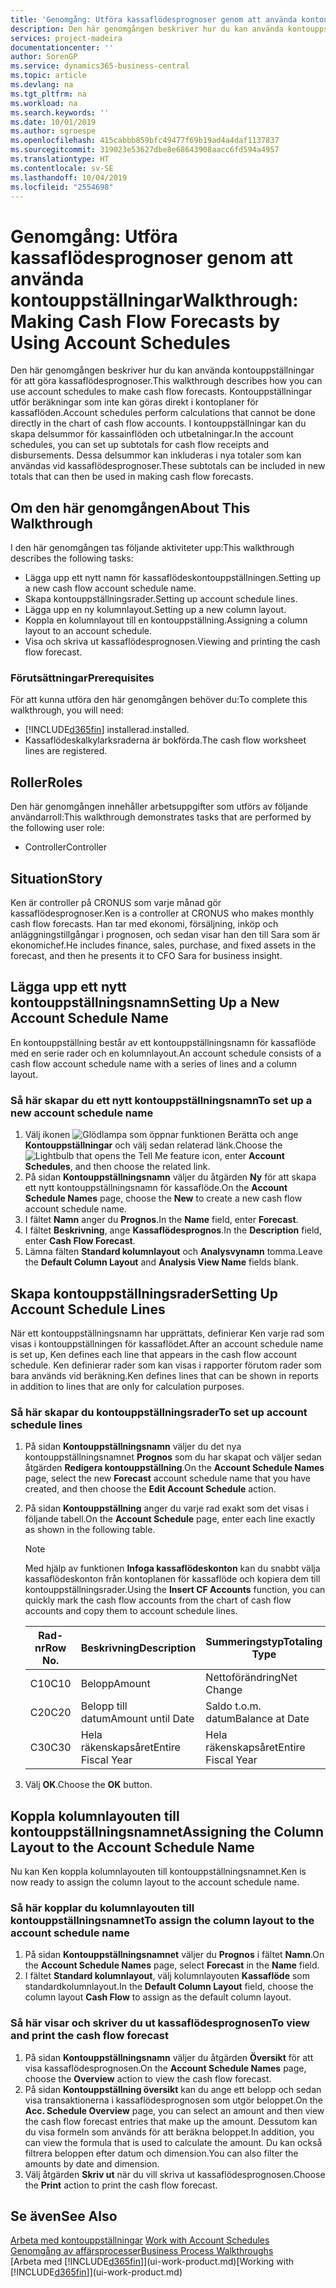 ```yaml
---
title: 'Genomgång: Utföra kassaflödesprognoser genom att använda kontouppställningar | Microsoft Docs'
description: Den här genomgången beskriver hur du kan använda kontouppställningar för att göra kassaflödesprognoser. Kontouppställningar utför beräkningar som inte kan göras direkt i kontoplaner för kassaflöden. I kontouppställningar kan du skapa delsummor för kassainflöden och utbetalningar. Dessa delsummor kan inkluderas i nya totaler som kan användas vid kassaflödesprognoser.
services: project-madeira
documentationcenter: ''
author: SorenGP
ms.service: dynamics365-business-central
ms.topic: article
ms.devlang: na
ms.tgt_pltfrm: na
ms.workload: na
ms.search.keywords: ''
ms.date: 10/01/2019
ms.author: sgroespe
ms.openlocfilehash: 415cabbb859bfc49477f69b19ad4a4daf1137837
ms.sourcegitcommit: 319023e53627dbe8e68643908aacc6fd594a4957
ms.translationtype: HT
ms.contentlocale: sv-SE
ms.lasthandoff: 10/04/2019
ms.locfileid: "2554698"
---
```

# <a name="walkthrough-making-cash-flow-forecasts-by-using-account-schedules"></a><span data-ttu-id="e4544-106">Genomgång: Utföra kassaflödesprognoser genom att använda kontouppställningar</span><span class="sxs-lookup"><span data-stu-id="e4544-106">Walkthrough: Making Cash Flow Forecasts by Using Account Schedules</span></span>
<span data-ttu-id="e4544-107">Den här genomgången beskriver hur du kan använda kontouppställningar för att göra kassaflödesprognoser.</span><span class="sxs-lookup"><span data-stu-id="e4544-107">This walkthrough describes how you can use account schedules to make cash flow forecasts.</span></span> <span data-ttu-id="e4544-108">Kontouppställningar utför beräkningar som inte kan göras direkt i kontoplaner för kassaflöden.</span><span class="sxs-lookup"><span data-stu-id="e4544-108">Account schedules perform calculations that cannot be done directly in the chart of cash flow accounts.</span></span> <span data-ttu-id="e4544-109">I kontouppställningar kan du skapa delsummor för kassainflöden och utbetalningar.</span><span class="sxs-lookup"><span data-stu-id="e4544-109">In the account schedules, you can set up subtotals for cash flow receipts and disbursements.</span></span> <span data-ttu-id="e4544-110">Dessa delsummor kan inkluderas i nya totaler som kan användas vid kassaflödesprognoser.</span><span class="sxs-lookup"><span data-stu-id="e4544-110">These subtotals can be included in new totals that can then be used in making cash flow forecasts.</span></span>  

## <a name="about-this-walkthrough"></a><span data-ttu-id="e4544-111">Om den här genomgången</span><span class="sxs-lookup"><span data-stu-id="e4544-111">About This Walkthrough</span></span>  
<span data-ttu-id="e4544-112">I den här genomgången tas följande aktiviteter upp:</span><span class="sxs-lookup"><span data-stu-id="e4544-112">This walkthrough describes the following tasks:</span></span>  

- <span data-ttu-id="e4544-113">Lägga upp ett nytt namn för kassaflödeskontouppställningen.</span><span class="sxs-lookup"><span data-stu-id="e4544-113">Setting up a new cash flow account schedule name.</span></span>  
- <span data-ttu-id="e4544-114">Skapa kontouppställningsrader.</span><span class="sxs-lookup"><span data-stu-id="e4544-114">Setting up account schedule lines.</span></span>  
- <span data-ttu-id="e4544-115">Lägga upp en ny kolumnlayout.</span><span class="sxs-lookup"><span data-stu-id="e4544-115">Setting up a new column layout.</span></span>  
- <span data-ttu-id="e4544-116">Koppla en kolumnlayout till en kontouppställning.</span><span class="sxs-lookup"><span data-stu-id="e4544-116">Assigning a column layout to an account schedule.</span></span>  
- <span data-ttu-id="e4544-117">Visa och skriva ut kassaflödesprognosen.</span><span class="sxs-lookup"><span data-stu-id="e4544-117">Viewing and printing the cash flow forecast.</span></span>  

### <a name="prerequisites"></a><span data-ttu-id="e4544-118">Förutsättningar</span><span class="sxs-lookup"><span data-stu-id="e4544-118">Prerequisites</span></span>  
<span data-ttu-id="e4544-119">För att kunna utföra den här genomgången behöver du:</span><span class="sxs-lookup"><span data-stu-id="e4544-119">To complete this walkthrough, you will need:</span></span>  

- [!INCLUDE[d365fin](includes/d365fin_md.md)] <span data-ttu-id="e4544-120">installerad.</span><span class="sxs-lookup"><span data-stu-id="e4544-120">installed.</span></span>  
- <span data-ttu-id="e4544-121">Kassaflödeskalkylarksraderna är bokförda.</span><span class="sxs-lookup"><span data-stu-id="e4544-121">The cash flow worksheet lines are registered.</span></span>  

## <a name="roles"></a><span data-ttu-id="e4544-122">Roller</span><span class="sxs-lookup"><span data-stu-id="e4544-122">Roles</span></span>  
<span data-ttu-id="e4544-123">Den här genomgången innehåller arbetsuppgifter som utförs av följande användarroll:</span><span class="sxs-lookup"><span data-stu-id="e4544-123">This walkthrough demonstrates tasks that are performed by the following user role:</span></span>  

- <span data-ttu-id="e4544-124">Controller</span><span class="sxs-lookup"><span data-stu-id="e4544-124">Controller</span></span>  

## <a name="story"></a><span data-ttu-id="e4544-125">Situation</span><span class="sxs-lookup"><span data-stu-id="e4544-125">Story</span></span>  
<span data-ttu-id="e4544-126">Ken är controller på CRONUS som varje månad gör kassaflödesprognoser.</span><span class="sxs-lookup"><span data-stu-id="e4544-126">Ken is a controller at CRONUS who makes monthly cash flow forecasts.</span></span> <span data-ttu-id="e4544-127">Han tar med ekonomi, försäljning, inköp och anläggningstillgångar i prognosen, och sedan visar han den till Sara som är ekonomichef.</span><span class="sxs-lookup"><span data-stu-id="e4544-127">He includes finance, sales, purchase, and fixed assets in the forecast, and then he presents it to CFO Sara for business insight.</span></span>  

## <a name="setting-up-a-new-account-schedule-name"></a><span data-ttu-id="e4544-128">Lägga upp ett nytt kontouppställningsnamn</span><span class="sxs-lookup"><span data-stu-id="e4544-128">Setting Up a New Account Schedule Name</span></span>  
<span data-ttu-id="e4544-129">En kontouppställning består av ett kontouppställningsnamn för kassaflöde med en serie rader och en kolumnlayout.</span><span class="sxs-lookup"><span data-stu-id="e4544-129">An account schedule consists of a cash flow account schedule name with a series of lines and a column layout.</span></span>  

### <a name="to-set-up-a-new-account-schedule-name"></a><span data-ttu-id="e4544-130">Så här skapar du ett nytt kontouppställningsnamn</span><span class="sxs-lookup"><span data-stu-id="e4544-130">To set up a new account schedule name</span></span>  

1.  <span data-ttu-id="e4544-131">Välj ikonen ![Glödlampa som öppnar funktionen Berätta](media/ui-search/search_small.png "Berätta vad du vill göra") och ange **Kontouppställningar** och välj sedan relaterad länk.</span><span class="sxs-lookup"><span data-stu-id="e4544-131">Choose the ![Lightbulb that opens the Tell Me feature](media/ui-search/search_small.png "Tell me what you want to do") icon, enter **Account Schedules**, and then choose the related link.</span></span>  
2.  <span data-ttu-id="e4544-132">På sidan **Kontouppställningsnamn** väljer du åtgärden **Ny** för att skapa ett nytt kontouppställningsnamn för kassaflöde.</span><span class="sxs-lookup"><span data-stu-id="e4544-132">On the **Account Schedule Names** page, choose the **New** to create a new cash flow account schedule name.</span></span>  
3.  <span data-ttu-id="e4544-133">I fältet **Namn** anger du **Prognos**.</span><span class="sxs-lookup"><span data-stu-id="e4544-133">In the **Name** field, enter **Forecast**.</span></span>  
4.  <span data-ttu-id="e4544-134">I fältet **Beskrivning**, ange **Kassaflödesprognos**.</span><span class="sxs-lookup"><span data-stu-id="e4544-134">In the **Description** field, enter **Cash Flow Forecast**.</span></span>  
5.  <span data-ttu-id="e4544-135">Lämna fälten **Standard kolumnlayout** och **Analysvynamn** tomma.</span><span class="sxs-lookup"><span data-stu-id="e4544-135">Leave the **Default Column Layout** and **Analysis View Name** fields blank.</span></span>  

## <a name="setting-up-account-schedule-lines"></a><span data-ttu-id="e4544-136">Skapa kontouppställningsrader</span><span class="sxs-lookup"><span data-stu-id="e4544-136">Setting Up Account Schedule Lines</span></span>  
<span data-ttu-id="e4544-137">När ett kontouppställningsnamn har upprättats, definierar Ken varje rad som visas i kontouppställningen för kassaflödet.</span><span class="sxs-lookup"><span data-stu-id="e4544-137">After an account schedule name is set up, Ken defines each line that appears in the cash flow account schedule.</span></span> <span data-ttu-id="e4544-138">Ken definierar rader som kan visas i rapporter förutom rader som bara används vid beräkning.</span><span class="sxs-lookup"><span data-stu-id="e4544-138">Ken defines lines that can be shown in reports in addition to lines that are only for calculation purposes.</span></span>  

### <a name="to-set-up-account-schedule-lines"></a><span data-ttu-id="e4544-139">Så här skapar du kontouppställningsrader</span><span class="sxs-lookup"><span data-stu-id="e4544-139">To set up account schedule lines</span></span>  

1.  <span data-ttu-id="e4544-140">På sidan **Kontouppställningsnamn** väljer du det nya kontouppställningsnamnet **Prognos** som du har skapat och väljer sedan åtgärden **Redigera kontouppställning**.</span><span class="sxs-lookup"><span data-stu-id="e4544-140">On the **Account Schedule Names** page, select the new **Forecast** account schedule name that you have created, and then choose the **Edit Account Schedule** action.</span></span>  
2.  <span data-ttu-id="e4544-141">På sidan **Kontouppställning** anger du varje rad exakt som det visas i följande tabell.</span><span class="sxs-lookup"><span data-stu-id="e4544-141">On the **Account Schedule** page, enter each line exactly as shown in the following table.</span></span>  

    > [!NOTE]  
    >  <span data-ttu-id="e4544-142">Med hjälp av funktionen **Infoga kassaflödeskonton** kan du snabbt välja kassaflödeskonton från kontoplanen för kassaflöde och kopiera dem till kontouppställningsrader.</span><span class="sxs-lookup"><span data-stu-id="e4544-142">Using the **Insert CF Accounts** function, you can quickly mark the cash flow accounts from the chart of cash flow accounts and copy them to account schedule lines.</span></span>  

    |<span data-ttu-id="e4544-143">Rad-nr</span><span class="sxs-lookup"><span data-stu-id="e4544-143">Row No.</span></span>|<span data-ttu-id="e4544-144">Beskrivning</span><span class="sxs-lookup"><span data-stu-id="e4544-144">Description</span></span>|<span data-ttu-id="e4544-145">Summeringstyp</span><span class="sxs-lookup"><span data-stu-id="e4544-145">Totaling Type</span></span>|<span data-ttu-id="e4544-146">Summeringsintervall</span><span class="sxs-lookup"><span data-stu-id="e4544-146">Totaling</span></span>|<span data-ttu-id="e4544-147">Radtyp</span><span class="sxs-lookup"><span data-stu-id="e4544-147">Row Type</span></span>|<span data-ttu-id="e4544-148">Beloppstyp</span><span class="sxs-lookup"><span data-stu-id="e4544-148">Amount Type</span></span>|<span data-ttu-id="e4544-149">Visa</span><span class="sxs-lookup"><span data-stu-id="e4544-149">Show</span></span>|  
    |-------|-----------|-------------|--------|--------|-----------|----|
    |<span data-ttu-id="e4544-150">C10</span><span class="sxs-lookup"><span data-stu-id="e4544-150">C10</span></span>|<span data-ttu-id="e4544-151">Belopp</span><span class="sxs-lookup"><span data-stu-id="e4544-151">Amount</span></span>|<span data-ttu-id="e4544-152">Nettoförändring</span><span class="sxs-lookup"><span data-stu-id="e4544-152">Net Change</span></span>|<span data-ttu-id="e4544-153">Transaktioner</span><span class="sxs-lookup"><span data-stu-id="e4544-153">Entries</span></span>|<span data-ttu-id="e4544-154">Nettobelopp</span><span class="sxs-lookup"><span data-stu-id="e4544-154">Net Amount</span></span>|<span data-ttu-id="e4544-155">Alltid</span><span class="sxs-lookup"><span data-stu-id="e4544-155">Always</span></span>|  
    |<span data-ttu-id="e4544-156">C20</span><span class="sxs-lookup"><span data-stu-id="e4544-156">C20</span></span>|<span data-ttu-id="e4544-157">Belopp till datum</span><span class="sxs-lookup"><span data-stu-id="e4544-157">Amount until Date</span></span>|<span data-ttu-id="e4544-158">Saldo t.o.m. datum</span><span class="sxs-lookup"><span data-stu-id="e4544-158">Balance at Date</span></span>|<span data-ttu-id="e4544-159">Transaktioner</span><span class="sxs-lookup"><span data-stu-id="e4544-159">Entries</span></span>|<span data-ttu-id="e4544-160">Nettobelopp</span><span class="sxs-lookup"><span data-stu-id="e4544-160">Net Amount</span></span>|<span data-ttu-id="e4544-161">Alltid</span><span class="sxs-lookup"><span data-stu-id="e4544-161">Always</span></span>|  
    |<span data-ttu-id="e4544-162">C30</span><span class="sxs-lookup"><span data-stu-id="e4544-162">C30</span></span>|<span data-ttu-id="e4544-163">Hela räkenskapsåret</span><span class="sxs-lookup"><span data-stu-id="e4544-163">Entire Fiscal Year</span></span>|<span data-ttu-id="e4544-164">Hela räkenskapsåret</span><span class="sxs-lookup"><span data-stu-id="e4544-164">Entire Fiscal Year</span></span>|<span data-ttu-id="e4544-165">Transaktioner</span><span class="sxs-lookup"><span data-stu-id="e4544-165">Entries</span></span>|<span data-ttu-id="e4544-166">Nettobelopp</span><span class="sxs-lookup"><span data-stu-id="e4544-166">Net Amount</span></span>|<span data-ttu-id="e4544-167">Alltid</span><span class="sxs-lookup"><span data-stu-id="e4544-167">Always</span></span>|  

4.  <span data-ttu-id="e4544-168">Välj **OK**.</span><span class="sxs-lookup"><span data-stu-id="e4544-168">Choose the **OK** button.</span></span>  

## <a name="assigning-the-column-layout-to-the-account-schedule-name"></a><span data-ttu-id="e4544-169">Koppla kolumnlayouten till kontouppställningsnamnet</span><span class="sxs-lookup"><span data-stu-id="e4544-169">Assigning the Column Layout to the Account Schedule Name</span></span>  
<span data-ttu-id="e4544-170">Nu kan Ken koppla kolumnlayouten till kontouppställningsnamnet.</span><span class="sxs-lookup"><span data-stu-id="e4544-170">Ken is now ready to assign the column layout to the account schedule name.</span></span>  

### <a name="to-assign-the-column-layout-to-the-account-schedule-name"></a><span data-ttu-id="e4544-171">Så här kopplar du kolumnlayouten till kontouppställningsnamnet</span><span class="sxs-lookup"><span data-stu-id="e4544-171">To assign the column layout to the account schedule name</span></span>  

1.  <span data-ttu-id="e4544-172">På sidan **Kontouppställningsnamnet** väljer du **Prognos** i fältet **Namn**.</span><span class="sxs-lookup"><span data-stu-id="e4544-172">On the **Account Schedule Names** page, select **Forecast** in the **Name** field.</span></span>  
2.  <span data-ttu-id="e4544-173">I fältet **Standard kolumnlayout**, välj kolumnlayouten **Kassaflöde** som standardkolumnlayout.</span><span class="sxs-lookup"><span data-stu-id="e4544-173">In the **Default Column Layout** field, choose the column layout **Cash Flow** to assign as the default column layout.</span></span>  

### <a name="to-view-and-print-the-cash-flow-forecast"></a><span data-ttu-id="e4544-174">Så här visar och skriver du ut kassaflödesprognosen</span><span class="sxs-lookup"><span data-stu-id="e4544-174">To view and print the cash flow forecast</span></span>  
1.  <span data-ttu-id="e4544-175">På sidan **Kontouppställningsnamn** väljer du åtgärden **Översikt** för att visa kassaflödesprognosen.</span><span class="sxs-lookup"><span data-stu-id="e4544-175">On the **Account Schedule Names** page, choose the **Overview** action to view the cash flow forecast.</span></span>  
2.  <span data-ttu-id="e4544-176">På sidan **Kontouppställning översikt** kan du ange ett belopp och sedan visa transaktionerna i kassaflödesprognosen som utgör beloppet.</span><span class="sxs-lookup"><span data-stu-id="e4544-176">On the **Acc. Schedule Overview** page, you can select an amount and then view the cash flow forecast entries that make up the amount.</span></span> <span data-ttu-id="e4544-177">Dessutom kan du visa formeln som används för att beräkna beloppet.</span><span class="sxs-lookup"><span data-stu-id="e4544-177">In addition, you can view the formula that is used to calculate the amount.</span></span> <span data-ttu-id="e4544-178">Du kan också filtrera beloppen efter datum och dimension.</span><span class="sxs-lookup"><span data-stu-id="e4544-178">You can also filter the amounts by date and dimension.</span></span>  
3.  <span data-ttu-id="e4544-179">Välj åtgärden **Skriv ut** när du vill skriva ut kassaflödesprognosen.</span><span class="sxs-lookup"><span data-stu-id="e4544-179">Choose the **Print** action to print the cash flow forecast.</span></span>  

## <a name="see-also"></a><span data-ttu-id="e4544-180">Se även</span><span class="sxs-lookup"><span data-stu-id="e4544-180">See Also</span></span>  
 <span data-ttu-id="e4544-181">[Arbeta med kontouppställningar](bi-how-work-account-schedule.md) </span><span class="sxs-lookup"><span data-stu-id="e4544-181">[Work with Account Schedules](bi-how-work-account-schedule.md) </span></span>  
 [<span data-ttu-id="e4544-182">Genomgång av affärsprocesser</span><span class="sxs-lookup"><span data-stu-id="e4544-182">Business Process Walkthroughs</span></span>](walkthrough-business-process-walkthroughs.md)  
 <span data-ttu-id="e4544-183">[Arbeta med [!INCLUDE[d365fin](includes/d365fin_md.md)]](ui-work-product.md)</span><span class="sxs-lookup"><span data-stu-id="e4544-183">[Working with [!INCLUDE[d365fin](includes/d365fin_md.md)]](ui-work-product.md)</span></span>
